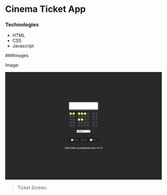Cinema Ticket App
=============

### Technologies

- HTML
- CSS
- Javascript


###Images

Image:

![](https://github.com/11sercanmasar/cinema-film-app/blob/main/image/homescreen.PNG)

> Ticket Screen.
